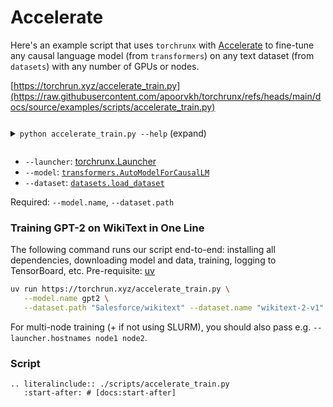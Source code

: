 # Accelerate

Here's an example script that uses `torchrunx` with [Accelerate](https://huggingface.co/docs/accelerate/en/index) to fine-tune any causal language model (from `transformers`) on any text dataset (from `datasets`) with any number of GPUs or nodes.

[https://torchrun.xyz/accelerate_train.py](https://raw.githubusercontent.com/apoorvkh/torchrunx/refs/heads/main/docs/source/examples/scripts/accelerate_train.py)

<details>
  <summary><p style="display: inline-block;"><code class="docutils literal notranslate"><span class="pre">python accelerate_train.py --help</span></code></p> (expand)</summary>

  ```{eval-rst}
  .. literalinclude:: ./scripts/accelerate_help.txt
  ```
</details>

  - `--launcher`: [torchrunx.Launcher](../api.md#torchrunx.Launcher)
  - `--model`: [`transformers.AutoModelForCausalLM`](https://huggingface.co/docs/transformers/en/model_doc/auto#transformers.AutoModelForCausalLM)
  - `--dataset`: [`datasets.load_dataset`](https://huggingface.co/docs/datasets/en/package_reference/loading_methods#datasets.load_dataset)

Required: `--model.name`, `--dataset.path`

### Training GPT-2 on WikiText in One Line

The following command runs our script end-to-end: installing all dependencies, downloading model and data, training, logging to TensorBoard, etc. Pre-requisite: [uv](https://docs.astral.sh/uv)

```bash
uv run https://torchrun.xyz/accelerate_train.py \
   --model.name gpt2 \
   --dataset.path "Salesforce/wikitext" --dataset.name "wikitext-2-v1" --dataset.split "train" --dataset.num-samples 80
```

For multi-node training (+ if not using SLURM), you should also pass e.g. `--launcher.hostnames node1 node2`.

### Script

```{eval-rst}
.. literalinclude:: ./scripts/accelerate_train.py
   :start-after: # [docs:start-after]
```
